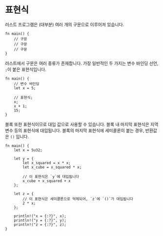# 표현식

러스트 프로그램은 (대부분) 여러 개의 구문으로 이루어져 있습니다.

```rust,editable
fn main() {
    // 구문
    // 구문
    // 구문
}
```

러스트에서 구문은 여러 종류가 존재합니다.
가장 일반적인 두 가지는 변수 바인딩 선언, `;`이 붙은 표현식입니다.

```rust,editable
fn main() {
    // 변수 바인딩
    let x = 5;

    // 표현식;
    x;
    x + 1;
    15;
}
```

블록 또한 표현식이므로 대입 값으로 사용할 수 있습니다.
블록 내 마지막 표현식은 지역 변수 등의 표현식에 대입됩니다.
블록의 마지막 표현식에 세미콜론이 붙는 경우,
반환값은 `()` 입니다.

```rust,editable
fn main() {
    let x = 5u32;

    let y = {
        let x_squared = x * x;
        let x_cube = x_squared * x;

        // 이 표현식은 `y`에 대입됩니다
        x_cube + x_squared + x
    };

    let z = {
        // 이 표현식은 세미콜론으로 억제되어, `z`에 `()`가 대입됩니다
        2 * x;
    };

    println!("x = {:?}", x);
    println!("y = {:?}", y);
    println!("z = {:?}", z);
}
```
